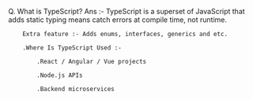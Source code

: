 Q. What is TypeScript?
Ans :-
    TypeScript is a superset of JavaScript that adds static typing means catch errors at compile time, not runtime.

        Extra feature :- Adds enums, interfaces, generics and etc.

        .Where Is TypeScript Used :-

            .React / Angular / Vue projects

            .Node.js APIs

            .Backend microservices
        





    